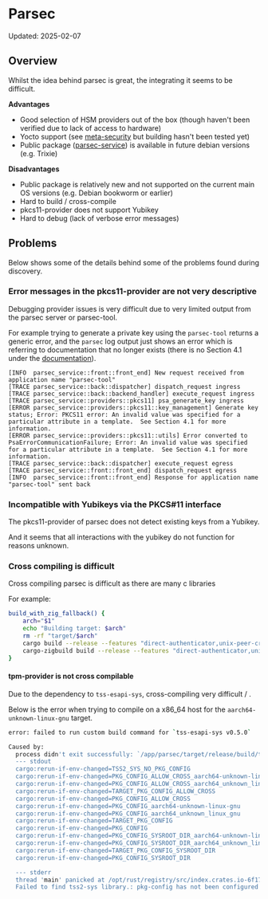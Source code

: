 # Parsec

Updated: 2025-02-07

## Overview

Whilst the idea behind parsec is great, the integrating it seems to be difficult.

**Advantages**

* Good selection of HSM providers out of the box (though haven't been verified due to lack of access to hardware)
* Yocto support (see [meta-security](https://git.yoctoproject.org/meta-security/tree/meta-parsec) but building hasn't been tested yet)
* Public package ([parsec-service](https://packages.debian.org/trixie/parsec-service)) is available in future debian versions (e.g. Trixie)

**Disadvantages**

* Public package is relatively new and not supported on the current main OS versions (e.g. Debian bookworm or earlier)
* Hard to build / cross-compile
* pkcs11-provider does not support Yubikey
* Hard to debug (lack of verbose error messages)

## Problems

Below shows some of the details behind some of the problems found during discovery.

### Error messages in the pkcs11-provider are not very descriptive

Debugging provider issues is very difficult due to very limited output from the parsec server or parsec-tool.

For example trying to generate a private key using the `parsec-tool` returns a generic error, and the `parsec` log output just shows an error which is referring to documentation that no longer exists (there is no Section 4.1 under the [documentation](https://parallaxsecond.github.io/parsec-book/)).

```log
[INFO  parsec_service::front::front_end] New request received from application name "parsec-tool"
[TRACE parsec_service::back::dispatcher] dispatch_request ingress
[TRACE parsec_service::back::backend_handler] execute_request ingress
[TRACE parsec_service::providers::pkcs11] psa_generate_key ingress
[ERROR parsec_service::providers::pkcs11::key_management] Generate key status; Error: PKCS11 error: An invalid value was specified for a particular attribute in a template.  See Section 4.1 for more information.
[ERROR parsec_service::providers::pkcs11::utils] Error converted to PsaErrorCommunicationFailure; Error: An invalid value was specified for a particular attribute in a template.  See Section 4.1 for more information.
[TRACE parsec_service::back::dispatcher] execute_request egress
[TRACE parsec_service::front::front_end] dispatch_request egress
[INFO  parsec_service::front::front_end] Response for application name "parsec-tool" sent back
```

### Incompatible with Yubikeys via the PKCS#11 interface

The pkcs11-provider of parsec does not detect existing keys from a Yubikey.

And it seems that all interactions with the yubikey do not function for reasons unknown.

### Cross compiling is difficult

Cross compiling parsec is difficult as there are many c libraries

For example:

```sh
build_with_zig_fallback() {
    arch="$1"
    echo "Building target: $arch"
    rm -rf "target/$arch"
    cargo build --release --features "direct-authenticator,unix-peer-credentials-authenticator,pkcs11-provider,mbed-crypto-provider,tpm-provider" --target "$arch" ||
    cargo-zigbuild build --release --features "direct-authenticator,unix-peer-credentials-authenticator,pkcs11-provider,mbed-crypto-provider" --target "$arch"
}
```


#### tpm-provider is not cross compilable

Due to the dependency to `tss-esapi-sys`, cross-compiling very difficult / .

Below is the error when trying to compile on a x86_64 host for the `aarch64-unknown-linux-gnu` target.

```sh
error: failed to run custom build command for `tss-esapi-sys v0.5.0`

Caused by:
  process didn't exit successfully: `/app/parsec/target/release/build/tss-esapi-sys-19d4332e7084668d/build-script-build` (exit status: 101)
  --- stdout
  cargo:rerun-if-env-changed=TSS2_SYS_NO_PKG_CONFIG
  cargo:rerun-if-env-changed=PKG_CONFIG_ALLOW_CROSS_aarch64-unknown-linux-gnu
  cargo:rerun-if-env-changed=PKG_CONFIG_ALLOW_CROSS_aarch64_unknown_linux_gnu
  cargo:rerun-if-env-changed=TARGET_PKG_CONFIG_ALLOW_CROSS
  cargo:rerun-if-env-changed=PKG_CONFIG_ALLOW_CROSS
  cargo:rerun-if-env-changed=PKG_CONFIG_aarch64-unknown-linux-gnu
  cargo:rerun-if-env-changed=PKG_CONFIG_aarch64_unknown_linux_gnu
  cargo:rerun-if-env-changed=TARGET_PKG_CONFIG
  cargo:rerun-if-env-changed=PKG_CONFIG
  cargo:rerun-if-env-changed=PKG_CONFIG_SYSROOT_DIR_aarch64-unknown-linux-gnu
  cargo:rerun-if-env-changed=PKG_CONFIG_SYSROOT_DIR_aarch64_unknown_linux_gnu
  cargo:rerun-if-env-changed=TARGET_PKG_CONFIG_SYSROOT_DIR
  cargo:rerun-if-env-changed=PKG_CONFIG_SYSROOT_DIR

  --- stderr
  thread 'main' panicked at /opt/rust/registry/src/index.crates.io-6f17d22bba15001f/tss-esapi-sys-0.5.0/build.rs:42:14:
  Failed to find tss2-sys library.: pkg-config has not been configured to support cross-compilation.
```
